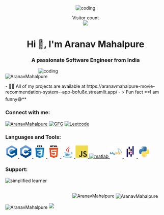 <p align="center" >
<img align="center" height="400" width="500" src="https://github-production-user-asset-6210df.s3.amazonaws.com/100768252/244678927-5bc24af4-441f-4a0d-bc76-f6757da06199.jpg"
  align='right' alt='coding' width='400' src='https://www.lambdatest.com/resources/images/news24.gif' ></p>
<p align="center"> 
  Visitor count<br>
  <img src="https://profile-counter.glitch.me/AranavMahalpure/count.svg" />
</p>
<h1 align="center">Hi 👋, I'm Aranav Mahalpure</h1>
<h3 align="center">A passionate Software Engineer from India</h3>
<img align="right" alt="coding" width="400" src="https://user-images.githubusercontent.com/55389276/140866485-8fb1c876-9a8f-4d6a-98dc-08c4981eaf70.gif">
<p align="left"> <img src="https://komarev.com/ghpvc/?username=AranavMahalpure&label=Profile%20views&color=0e75b6&style=flat" alt="AranavMahalpure" /> </p>
- 👨‍💻 All of my projects are available at https://aranavmahalpure-movie-recommendation-system--app-bofu8x.streamlit.app/
- ⚡ Fun fact **I am funny😅**
<h3 align="left">Connect with me:</h3>
<p align="left">
<a href="https://www.linkedin.com/in/aranav-mahalpure-463949237/" target="blank"><img align="center" src="https://raw.githubusercontent.com/rahuldkjain/github-profile-readme-generator/master/src/images/icons/Social/linked-in-alt.svg" alt="AranavMahalpure" height="30" width="40" /></a>
<a href="https://auth.geeksforgeeks.org/user/aranav1289/practice" target="blank"><img align="center" src="https://media.geeksforgeeks.org/wp-content/uploads/20200716222246/Path-219.png" alt="GFG" height="30" width="40" /></a>
<a href="https://leetcode.com/AranavMahalpure/" target="blank"><img align="center" src="https://leetcode.com/_next/static/images/logo-ff2b712834cf26bf50a5de58ee27bcef.png" alt="Leetcode" height="30" width="40" /></a>
</p>
<h3 align="left">Languages and Tools:</h3>
<p align="left"> <a href="https://www.cprogramming.com/" target="_blank" rel="noreferrer"> <img src="https://raw.githubusercontent.com/devicons/devicon/master/icons/c/c-original.svg" alt="c" width="40" height="40"/> </a> <a href="https://www.w3schools.com/cpp/" target="_blank" rel="noreferrer"> <img src="https://raw.githubusercontent.com/devicons/devicon/master/icons/cplusplus/cplusplus-original.svg" alt="cplusplus" width="40" height="40"/> </a> <a href="https://www.w3schools.com/css/" target="_blank" rel="noreferrer"> <img src="https://raw.githubusercontent.com/devicons/devicon/master/icons/css3/css3-original-wordmark.svg" alt="css3" width="40" height="40"/> </a> <a href="https://www.w3.org/html/" target="_blank" rel="noreferrer"> <img src="https://raw.githubusercontent.com/devicons/devicon/master/icons/html5/html5-original-wordmark.svg" alt="html5" width="40" height="40"/> </a> <a href="https://www.java.com" target="_blank" rel="noreferrer"> <img src="https://raw.githubusercontent.com/devicons/devicon/master/icons/java/java-original.svg" alt="java" width="40" height="40"/> </a> <a href="https://developer.mozilla.org/en-US/docs/Web/JavaScript" target="_blank" rel="noreferrer"> <img src="https://raw.githubusercontent.com/devicons/devicon/master/icons/javascript/javascript-original.svg" alt="javascript" width="40" height="40"/> </a> <a href="https://www.mathworks.com/" target="_blank" rel="noreferrer"> <img src="https://upload.wikimedia.org/wikipedia/commons/2/21/Matlab_Logo.png" alt="matlab" width="40" height="40"/> </a> <a href="https://www.mysql.com/" target="_blank" rel="noreferrer"> <img src="https://raw.githubusercontent.com/devicons/devicon/master/icons/mysql/mysql-original-wordmark.svg" alt="mysql" width="40" height="40"/> </a> <a href="https://pandas.pydata.org/" target="_blank" rel="noreferrer"> <img src="https://raw.githubusercontent.com/devicons/devicon/2ae2a900d2f041da66e950e4d48052658d850630/icons/pandas/pandas-original.svg" alt="pandas" width="40" height="40"/> </a> <a href="https://www.python.org" target="_blank" rel="noreferrer"> <img src="https://raw.githubusercontent.com/devicons/devicon/master/icons/python/python-original.svg" alt="python" width="40" height="40"/> </a> </p>
<h3 align="left">Support:</h3>
<p><a href="https://www.buymeacoffee.com/simplified"> <img align="left" src="https://cdn.buymeacoffee.com/buttons/v2/default-yellow.png" height="50" width="210" alt="simplified learner" /></a></p><br><br>
<p><img align="left" src="https://github-readme-stats.vercel.app/api/top-langs?username=AranavMahalpure&show_icons=true&locale=en&layout=compact" alt="AranavMahalpure" /></p>
<p>&nbsp;<img align="center" src="https://github-readme-stats.vercel.app/api?username=AranavMahalpure&show_icons=true&locale=en" alt="AranavMahalpure" /></p>
<img align="center" src="https://github-readme-streak-stats.herokuapp.com/?user=AranavMahalpure&" alt="AranavMahalpure" />
<img  src="https://holopin.io/@aranavmahalpure"/>

